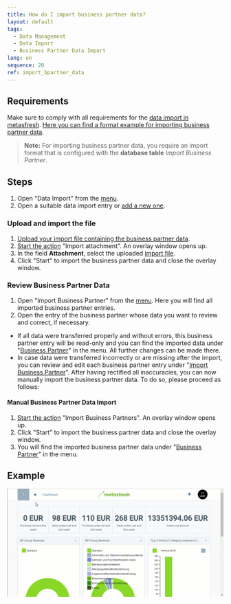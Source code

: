```yaml
---
title: How do I import business partner data?
layout: default
tags:
  - Data Management
  - Data Import
  - Business Partner Data Import
lang: en
sequence: 20
ref: import_bpartner_data
---
```


## Requirements
Make sure to comply with all requirements for the [data import in metasfresh](Data_import_metasfresh). [Here you can find a format example for importing business partner data](Import_format_example_bpartner).
 >**Note:** For importing business partner data, you require an import format that is configured with the **database table** *Import Business Partner*.

## Steps
1. Open "Data Import" from the [menu](Menu).
1. Open a suitable data import entry or [add a new one](Add_new_data_import_entry).

### Upload and import the file
1. [Upload your import file containing the business partner data](File_handling).
1. [Start the action](StartAction#actions-menu) "Import attachment". An overlay window opens up.
1. In the field **Attachment**, select the uploaded [import file](Import_file_useful_tips).
1. Click "Start" to import the business partner data and close the overlay window.

### Review Business Partner Data
1. Open "Import Business Partner" from the [menu](Menu). Here you will find all imported business partner entries.
1. Open the entry of the business partner whose data you want to review and correct, if necessary.
 - If all data were transferred properly and without errors, this business partner entry will be read-only and you can find the imported data under "[Business Partner](Menu)" in the menu. All further changes can be made there.
 - In case data were transferred incorrectly or are missing after the import, you can review and edit each business partner entry under "[Import Business Partner](Menu)". After having rectified all inaccuracies, you can now manually import the business partner data. To do so, please proceed as follows:

#### Manual Business Partner Data Import
1. [Start the action](StartAction#actions-menu) "Import Business Partners". An overlay window opens up.
1. Click "Start" to import the business partner data and close the overlay window.
1. You will find the imported business partner data under "[Business Partner](Menu)" in the menu.

## Example
![](assets/Import_BPartner_data.gif)
